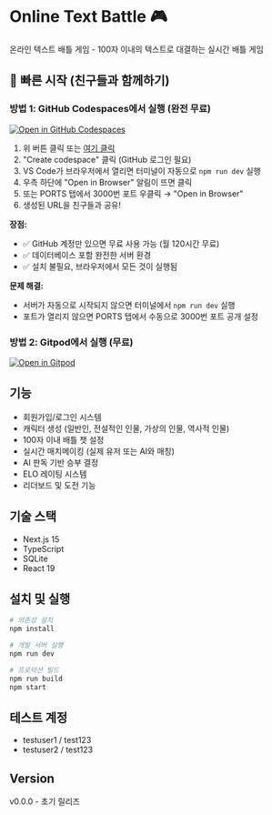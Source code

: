 # Online Text Battle 🎮

온라인 텍스트 배틀 게임 - 100자 이내의 텍스트로 대결하는 실시간 배틀 게임

## 🚀 빠른 시작 (친구들과 함께하기)

### 방법 1: GitHub Codespaces에서 실행 (완전 무료)
[![Open in GitHub Codespaces](https://github.com/codespaces/badge.svg)](https://codespaces.new/jaeho-jang-dr/online-text-battle)

1. 위 버튼 클릭 또는 [여기 클릭](https://codespaces.new/jaeho-jang-dr/online-text-battle)
2. "Create codespace" 클릭 (GitHub 로그인 필요)
3. VS Code가 브라우저에서 열리면 터미널이 자동으로 `npm run dev` 실행
4. 우측 하단에 "Open in Browser" 알림이 뜨면 클릭
5. 또는 PORTS 탭에서 3000번 포트 우클릭 → "Open in Browser"
6. 생성된 URL을 친구들과 공유!

**장점:**
- ✅ GitHub 계정만 있으면 무료 사용 가능 (월 120시간 무료)
- ✅ 데이터베이스 포함 완전한 서버 환경
- ✅ 설치 불필요, 브라우저에서 모든 것이 실행됨

**문제 해결:**
- 서버가 자동으로 시작되지 않으면 터미널에서 `npm run dev` 실행
- 포트가 열리지 않으면 PORTS 탭에서 수동으로 3000번 포트 공개 설정

### 방법 2: Gitpod에서 실행 (무료)
[![Open in Gitpod](https://gitpod.io/button/open-in-gitpod.svg)](https://gitpod.io/#https://github.com/jaeho-jang-dr/online-text-battle)

## 기능

- 회원가입/로그인 시스템
- 캐릭터 생성 (일반인, 전설적인 인물, 가상의 인물, 역사적 인물)
- 100자 이내 배틀 챗 설정
- 실시간 매치메이킹 (실제 유저 또는 AI와 매칭)
- AI 판독 기반 승부 결정
- ELO 레이팅 시스템
- 리더보드 및 도전 기능

## 기술 스택

- Next.js 15
- TypeScript
- SQLite
- React 19

## 설치 및 실행

```bash
# 의존성 설치
npm install

# 개발 서버 실행
npm run dev

# 프로덕션 빌드
npm run build
npm start
```

## 테스트 계정

- testuser1 / test123
- testuser2 / test123

## Version

v0.0.0 - 초기 릴리즈